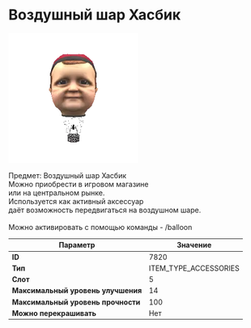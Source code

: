 # Воздушный шар Хасбик

![Item Image](../img/7820.webp?raw=true)

Предмет: Воздушный шар Хасбик<br>Можно приобрести в игровом магазине<br>или на центральном рынке.<br>Используется как активный аксессуар<br>даёт возможность передвигаться на воздушном шаре.<br><br>Можно активировать с помощью команды - /balloon


| Параметр | Значение |
|----------|----------|
| **ID** | 7820 |
| **Тип** | ITEM_TYPE_ACCESSORIES |
| **Слот** | 5 |
| **Максимальный уровень улучшения** | 14 |
| **Максимальный уровень прочности** | 100 |
| **Можно перекрашивать** | Нет |

